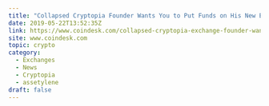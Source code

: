 ```yaml
---
title: "Collapsed Cryptopia Founder Wants You to Put Funds on His New Exchange"
date: 2019-05-22T13:52:35Z
link: https://www.coindesk.com/collapsed-cryptopia-exchange-founder-wants-you-to-put-funds-in-his-new-project?utm_medium=RSS&utm_source=hune
site: www.coindesk.com
topic: crypto
category:
  - Exchanges
  - News
  - Cryptopia
  - assetylene
draft: false
---
```

